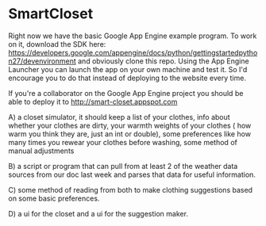 SmartCloset
===========

Right now we have the basic Google App Engine example program. To work on it, download the SDK here:
https://developers.google.com/appengine/docs/python/gettingstartedpython27/devenvironment
and obviously clone this repo. Using the App Engine Launcher you can launch the app on your own machine and test it. So I'd encourage you to do that instead of deploying to the website every time. 

If you're a collaborator on the Google App Engine project you should be able to deploy it to http://smart-closet.appspot.com





A) a closet simulator, it should keep a list of your clothes, info about whether your clothes are dirty, your warmth weights of your clothes ( how warm you think they are, just an int or double), some preferences like how many times you rewear your clothes before washing, some method of manual adjustments

B) a script or program that can pull from at least 2 of the weather data sources from our doc last week and parses that data for useful information.

C) some method of reading from both to make clothing suggestions based on some basic preferences.

D) a ui for the closet and a ui for the suggestion maker.
